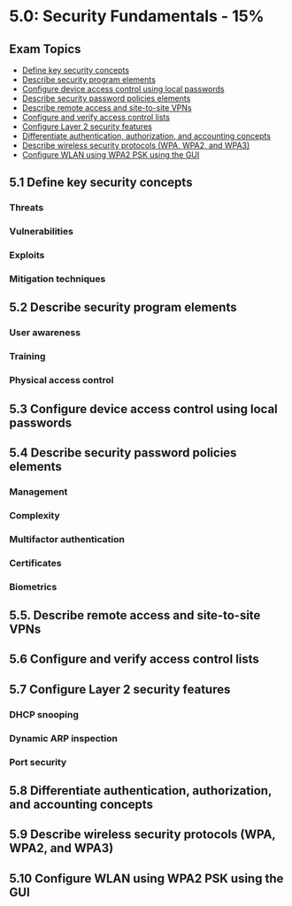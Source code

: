 # 5.0: Security Fundamentals - 15%

## Exam Topics

* [Define key security concepts][5.1]
* [Describe security program elements][5.2]
* [Configure device access control using local passwords][5.3]
* [Describe security password policies elements][5.4]
* [Describe remote access and site-to-site VPNs][5.5]
* [Configure and verify access control lists][5.6]
* [Configure Layer 2 security features ][5.7]
* [Differentiate authentication, authorization, and accounting concepts][5.8]
* [Describe wireless security protocols (WPA, WPA2, and WPA3)][5.9]
* [Configure WLAN using WPA2 PSK using the GUI][5.10]

<!-- section 5.1 --> 
## 5.1 Define key security concepts 
### Threats
### Vulnerabilities
### Exploits
### Mitigation techniques

<!-- section 5.2 --> 
## 5.2 Describe security program elements 
### User awareness
### Training
### Physical access control

<!-- section 5.3 --> 
## 5.3 Configure device access control using local passwords

<!-- section 5.4 --> 
## 5.4 Describe security password policies elements
### Management 
### Complexity 
### Multifactor authentication
### Certificates
### Biometrics

<!-- section 5.5 --> 
## 5.5. Describe remote access and site-to-site VPNs

<!-- section 5.6 --> 
## 5.6 Configure and verify access control lists

<!-- section 5.7 --> 
## 5.7 Configure Layer 2 security features 
### DHCP snooping
### Dynamic ARP inspection
### Port security

<!-- section 5.8 --> 
## 5.8 Differentiate authentication, authorization, and accounting concepts

<!-- section 5.9 --> 
## 5.9 Describe wireless security protocols (WPA, WPA2, and WPA3)

<!-- section 5.10 --> 
## 5.10 Configure WLAN using WPA2 PSK using the GUI

<!-- Links for ToC --> 
[5.1]: #51-define-key-security-concepts
[5.2]: #52-describe-security-program-elements
[5.3]: #53-configure-device-access-control-using-local-passwords
[5.4]: #54-describe-security-password-policies-elements
[5.5]: #55-describe-remote-access-and-site-to-site-vpns
[5.6]: #56-configure-and-verify-access-control-lists
[5.7]: #57-configure-layer-2-security-features
[5.8]: #58-differentiate-authentication-authorization-and-accounting-concepts
[5.9]: #59-describe-wireless-security-protocols-wpa-wpa2-and-wpa3
[5.10]: #510-configure-wlan-using-wpa2-psk-using-the-gui
